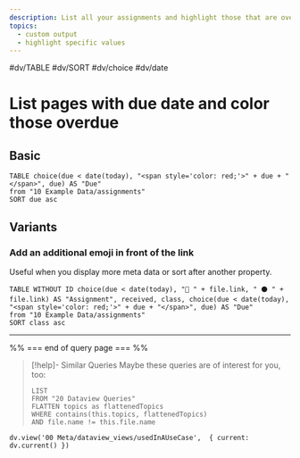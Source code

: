 ```yaml
---
description: List all your assignments and highlight those that are overdue by coloring them in red
topics:
  - custom output
  - highlight specific values
---
```

 #dv/TABLE #dv/SORT #dv/choice #dv/date

# List pages with due date and color those overdue

## Basic 

```dataview
TABLE choice(due < date(today), "<span style='color: red;'>" + due + "</span>", due) AS "Due"
from "10 Example Data/assignments"
SORT due asc
```

## Variants

### Add an additional emoji in front of the link 

Useful when you display more meta data or sort after another property.

```dataview
TABLE WITHOUT ID choice(due < date(today), "🛑 " + file.link, " ⚫ " + file.link) AS "Assignment", received, class, choice(due < date(today), "<span style='color: red;'>" + due + "</span>", due) AS "Due"
from "10 Example Data/assignments"
SORT class asc
```
---
%% === end of query page === %%
> [!help]- Similar Queries
> Maybe these queries are of interest for you, too:
> ```dataview
> LIST
> FROM "20 Dataview Queries"
> FLATTEN topics as flattenedTopics
> WHERE contains(this.topics, flattenedTopics)
> AND file.name != this.file.name
> ```

```dataviewjs
dv.view('00 Meta/dataview_views/usedInAUseCase',  { current: dv.current() })
```
